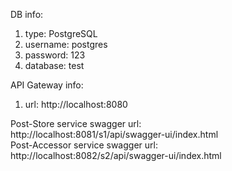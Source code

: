 DB info:

1. type: PostgreSQL
2. username: postgres
3. password: 123
4. database: test

API Gateway info:

1. url: http://localhost:8080

Post-Store service swagger url:\
http://localhost:8081/s1/api/swagger-ui/index.html \
Post-Accessor service swagger url:\
http://localhost:8082/s2/api/swagger-ui/index.html


